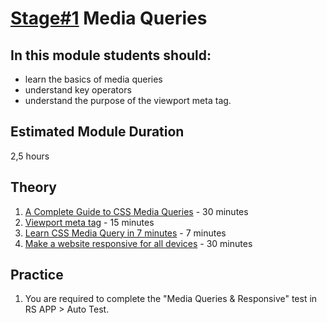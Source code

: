 # [Stage#1](../../) Media Queries
## In this module students should:
- learn the basics of media queries
- understand key operators
- understand the purpose of the viewport meta tag.

## Estimated Module Duration
2,5 hours

## Theory 
1. [A Complete Guide to CSS Media Queries](https://css-tricks.com/a-complete-guide-to-css-media-queries/) - 30 minutes
2. [Viewport meta tag](https://developer.mozilla.org/en-US/docs/Web/HTML/Viewport_meta_tag) - 15 minutes
3. [Learn CSS Media Query in 7 minutes](https://www.youtube.com/watch?v=yU7jJ3NbPdA) - 7 minutes
4. [Make a website responsive for all devices](https://www.youtube.com/watch?v=UUjNEMXZA-k) - 30 minutes

## Practice   
1. You are required to complete the "Media Queries & Responsive" test in RS APP > Auto Test.
